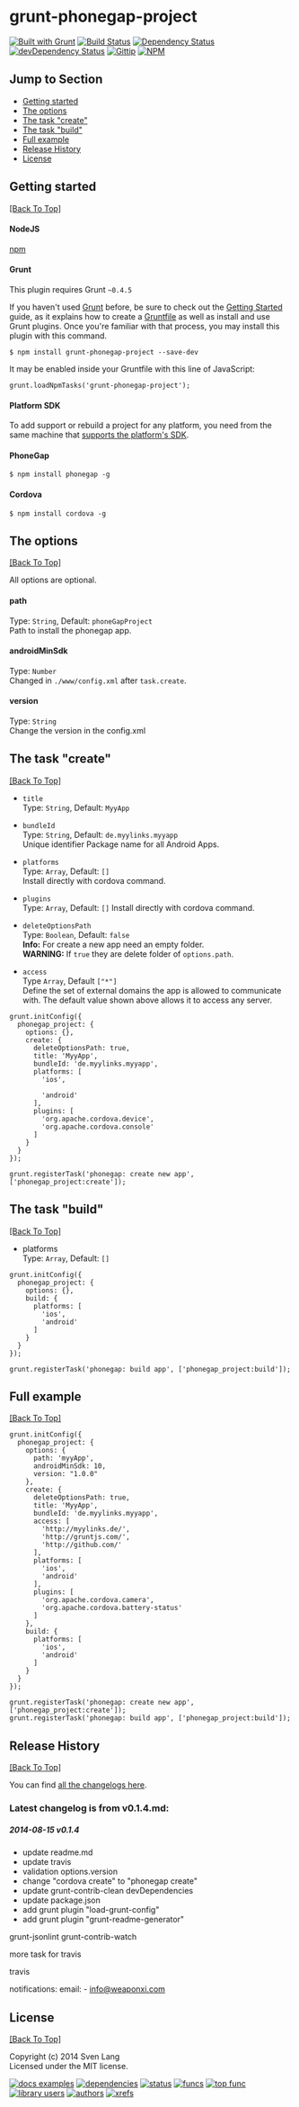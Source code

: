 # grunt-phonegap-project

[![Built with Grunt](https://cdn.gruntjs.com/builtwith.png)](http://gruntjs.com/plugins/) [![Build Status](https://api.travis-ci.org/CoHyper/grunt-phonegap-project.svg?branch=master)](https://travis-ci.org/CoHyper/grunt-phonegap-project) [![Dependency Status](https://david-dm.org/CoHyper/grunt-phonegap-project.png)](https://david-dm.org/CoHyper/grunt-phonegap-project) [![devDependency Status](https://david-dm.org/CoHyper/grunt-phonegap-project/dev-status.png)](https://david-dm.org/CoHyper/grunt-phonegap-project#info=devDependencies) [![Gittip](http://img.shields.io/gittip/CoHyper.png)](https://www.gittip.com/CoHyper/) [![NPM](https://nodei.co/npm/grunt-phonegap-project.png?downloads=true)](https://nodei.co/npm/grunt-phonegap-project/)

## Jump to Section

* [Getting started](#getting-started)
* [The options](#the-options)
* [The task "create"](#the-task-"create")
* [The task "build"](#the-task-"build")
* [Full example](#full-example)
* [Release History](#release-history)
* [License](#license)

## Getting started
[[Back To Top]](#)

#### NodeJS
[npm](http://nodejs.org/)

#### Grunt
This plugin requires Grunt `~0.4.5`

If you haven't used [Grunt](http://gruntjs.com/) before, be sure to check out the [Getting Started](http://gruntjs.com/getting-started) guide, as it explains how to create a [Gruntfile](http://gruntjs.com/sample-gruntfile) as well as install and use Grunt plugins. Once you're familiar with that process, you may install this plugin with this command.

```
$ npm install grunt-phonegap-project --save-dev
```

It may be enabled inside your Gruntfile with this line of JavaScript:
```
grunt.loadNpmTasks('grunt-phonegap-project');
```

#### Platform SDK
To add support or rebuild a project for any platform, you need from the same machine that [supports the platform's SDK](http://docs.phonegap.com/en/edge/guide_cli_index.md.html).

#### PhoneGap
```
$ npm install phonegap -g
```

#### Cordova
```
$ npm install cordova -g
```

## The options
[[Back To Top]](#)

All options are optional.

#### path
Type: `String`, Default: `phoneGapProject`<br />
Path to install the phonegap app.

#### androidMinSdk
Type: `Number`<br />
Changed in `./www/config.xml` after `task.create`.

#### version
Type: `String`<br />
Change the version in the config.xml

## The task "create"
[[Back To Top]](#)

* `title`<br />
Type: `String`, Default: `MyyApp`

* `bundleId`<br />
Type: `String`, Default: `de.myylinks.myyapp`<br />
Unique identifier Package name for all Android Apps.

* `platforms`<br />
Type: `Array`, Default: `[]`<br />
Install directly with cordova command.

* `plugins`<br />
Type: `Array`, Default: `[]`
Install directly with cordova command.

* `deleteOptionsPath`<br />
Type: `Boolean`, Default: `false`<br />
<b>Info:</b> For create a new app need an empty folder.<br />
<b>WARNING:</b> If `true` they are delete folder of `options.path`.

* `access`<br />
Type `Array`, Default `["*"]`<br />
Define the set of external domains the app is allowed to communicate with. The default value shown above allows it to access any server.

```
grunt.initConfig({
  phonegap_project: {
    options: {},
    create: {
      deleteOptionsPath: true,
      title: 'MyyApp',
      bundleId: 'de.myylinks.myyapp',
      platforms: [
        'ios',

        'android'
      ],
      plugins: [
        'org.apache.cordova.device',
        'org.apache.cordova.console'
      ]
    }
  }
});

grunt.registerTask('phonegap: create new app', ['phonegap_project:create']);
```

## The task "build"
[[Back To Top]](#)

* platforms<br />
Type: `Array`, Default: `[]`

```
grunt.initConfig({
  phonegap_project: {
    options: {},
    build: {
      platforms: [
        'ios',
        'android'
      ]
    }
  }
});

grunt.registerTask('phonegap: build app', ['phonegap_project:build']);
```

## Full example
[[Back To Top]](#)

```
grunt.initConfig({
  phonegap_project: {
    options: {
      path: 'myyApp',
      androidMinSdk: 10,
      version: "1.0.0"
    },
    create: {
      deleteOptionsPath: true,
      title: 'MyyApp',
      bundleId: 'de.myylinks.myyapp',
      access: [
        'http://myylinks.de/',
        'http://gruntjs.com/',
        'http://github.com/'
      ],
      platforms: [
        'ios',
        'android'
      ],
      plugins: [
        'org.apache.cordova.camera',
        'org.apache.cordova.battery-status'
      ]
    },
    build: {
      platforms: [
        'ios',
        'android'
      ]
    }
  }
});

grunt.registerTask('phonegap: create new app', ['phonegap_project:create']);
grunt.registerTask('phonegap: build app', ['phonegap_project:build']);
```

## Release History
[[Back To Top]](#)

You can find [all the changelogs here](/docs/changelogs).

### Latest changelog is from v0.1.4.md:

##### 2014-08-15 v0.1.4
* update readme.md
* update travis
* validation options.version
* change "cordova create" to "phonegap create"
* update grunt-contrib-clean devDependencies
* update package.json
* add grunt plugin "load-grunt-config"
* add grunt plugin "grunt-readme-generator"


grunt-jsonlint
grunt-contrib-watch

more task for travis



travis

notifications:
  email:
    - info@weaponxi.com


## License
[[Back To Top]](#)

Copyright (c) 2014 Sven Lang<br />
Licensed under the MIT license.

[![docs examples](https://sourcegraph.com/api/repos/github.com/CoHyper/grunt-phonegap-project/.badges/docs-examples.png)](https://sourcegraph.com/github.com/CoHyper/grunt-phonegap-project) [![dependencies](https://sourcegraph.com/api/repos/github.com/CoHyper/grunt-phonegap-project/.badges/dependencies.png)](https://sourcegraph.com/github.com/CoHyper/grunt-phonegap-project) [![status](https://sourcegraph.com/api/repos/github.com/CoHyper/grunt-phonegap-project/.badges/status.png)](https://sourcegraph.com/github.com/CoHyper/grunt-phonegap-project) [![funcs](https://sourcegraph.com/api/repos/github.com/CoHyper/grunt-phonegap-project/.badges/funcs.png)](https://sourcegraph.com/github.com/CoHyper/grunt-phonegap-project) [![top func](https://sourcegraph.com/api/repos/github.com/CoHyper/grunt-phonegap-project/.badges/top-func.png)](https://sourcegraph.com/github.com/CoHyper/grunt-phonegap-project) [![library users](https://sourcegraph.com/api/repos/github.com/CoHyper/grunt-phonegap-project/.badges/library-users.png)](https://sourcegraph.com/github.com/CoHyper/grunt-phonegap-project) [![authors](https://sourcegraph.com/api/repos/github.com/CoHyper/grunt-phonegap-project/.badges/authors.png)](https://sourcegraph.com/github.com/CoHyper/grunt-phonegap-project) [![xrefs](https://sourcegraph.com/api/repos/github.com/CoHyper/grunt-phonegap-project/.badges/xrefs.png)](https://sourcegraph.com/github.com/CoHyper/grunt-phonegap-project)

